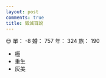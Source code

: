 ```yaml
---
layout: post
comments: true
title: 毀滅百說
---
```


:heart_eyes: 單： -8 婚： 757 年： 324 旅： 190

- 極
- 重生
- 灰美

